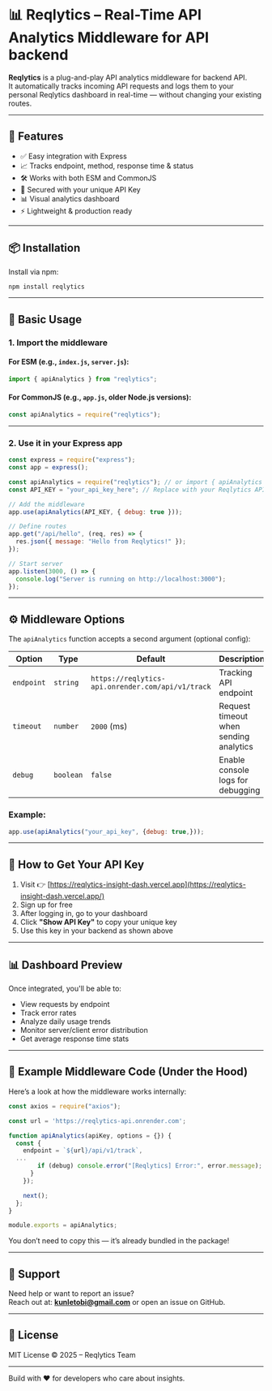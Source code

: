 # 📊 Reqlytics – Real-Time API Analytics Middleware for API backend

**Reqlytics** is a plug-and-play API analytics middleware for backend API.  
It automatically tracks incoming API requests and logs them to your personal Reqlytics dashboard in real-time — without changing your existing routes.

---

## 🚀 Features

- ✅ Easy integration with Express
- 📈 Tracks endpoint, method, response time & status
- 🛠️ Works with both ESM and CommonJS
- 🔐 Secured with your unique API Key
- 📊 Visual analytics dashboard
- ⚡ Lightweight & production ready

---

## 📦 Installation

Install via npm:

```bash
npm install reqlytics
```

---

## 📌 Basic Usage

### 1. Import the middleware

#### For ESM (e.g., `index.js`, `server.js`):
```js
import { apiAnalytics } from "reqlytics";
```

#### For CommonJS (e.g., `app.js`, older Node.js versions):
```js
const apiAnalytics = require("reqlytics");
```

---

### 2. Use it in your Express app

```js
const express = require("express");
const app = express();

const apiAnalytics = require("reqlytics"); // or import { apiAnalytics } from "reqlytics"
const API_KEY = "your_api_key_here"; // Replace with your Reqlytics API key

// Add the middleware
app.use(apiAnalytics(API_KEY, { debug: true }));

// Define routes
app.get("/api/hello", (req, res) => {
  res.json({ message: "Hello from Reqlytics!" });
});

// Start server
app.listen(3000, () => {
  console.log("Server is running on http://localhost:3000");
});
```

---

## ⚙️ Middleware Options

The `apiAnalytics` function accepts a second argument (optional config):

| Option      | Type     | Default                                              | Description                                |
|-------------|----------|------------------------------------------------------|--------------------------------------------|
| `endpoint`  | `string` | `https://reqlytics-api.onrender.com/api/v1/track`   | Tracking API endpoint                       |
| `timeout`   | `number` | `2000` (ms)                                          | Request timeout when sending analytics     |
| `debug`     | `boolean`| `false`                                              | Enable console logs for debugging          |

### Example:
```js
app.use(apiAnalytics("your_api_key", {debug: true,}));
```

---

## 🔐 How to Get Your API Key

1. Visit 👉 [https://reqlytics-insight-dash.vercel.app](https://reqlytics-insight-dash.vercel.app/)
2. Sign up for free
3. After logging in, go to your dashboard
4. Click **"Show API Key"** to copy your unique key
5. Use this key in your backend as shown above

---

## 📊 Dashboard Preview

Once integrated, you'll be able to:

- View requests by endpoint
- Track error rates
- Analyze daily usage trends
- Monitor server/client error distribution
- Get average response time stats

---

## 📌 Example Middleware Code (Under the Hood)

Here’s a look at how the middleware works internally:

```js
const axios = require("axios");

const url = 'https://reqlytics-api.onrender.com';

function apiAnalytics(apiKey, options = {}) {
  const {
    endpoint = `${url}/api/v1/track`,
  ...
        if (debug) console.error("[Reqlytics] Error:", error.message);
      }
    });

    next();
  };
}

module.exports = apiAnalytics;
```

You don’t need to copy this — it’s already bundled in the package!

---

## 💬 Support

Need help or want to report an issue?  
Reach out at: **kunletobi@gmail.com** or open an issue on GitHub.

---

## 📝 License

MIT License © 2025 – Reqlytics Team

---

Build with ❤️ for developers who care about insights.